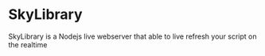 # SkyLibrary
SkyLibrary is a Nodejs live webserver that able to live refresh your script on the realtime
